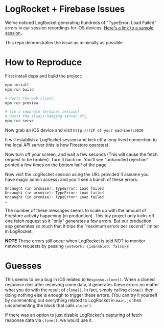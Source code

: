 # LogRocket + Firebase Issues

We've noticed LogRocket generating hundreds of "TypeError: Load Failed" errors in our session recordings for iOS devices. [Here's a link to a sample session](https://app.logrocket.com/kuto/client/s/5-4f1f473a-1624-46e9-84a7-08cd826d0188/2?fromTab=latest&t=1647666564444).

This repo demonstrates the issue as minimally as possible.

# How to Reproduce

First install deps and build the project:

```sh
npm install
npm run build

# Hosts the web client.
npm run preview

# (In a separate terminal session)
# Hosts the always-hanging server API.
npm run serve
```

Now grab an iOS device and visit `http://(IP of your machine):3020`

It will establish a LogRocket session and kick off a long-lived connection to the local API server (this is how Firestore operates).

Now turn off your screen, and wait a few seconds (This will cause the fetch request to be broken). Turn it back on. You'll see "unhandled rejection" printed a few times on the bottom half of the page.

Now visit the LogRocket session using the URL provided (I assume you have magic admin access) and you'll see a bunch of these errors:

```
Uncaught (in promise): TypeError: Load failed
Uncaught (in promise): TypeError: Load failed
Uncaught (in promise): TypeError: Load failed
…
```

The number of these messages seems to scale up with the amount of Firestore activity happening (in production). This toy project only kicks off one fetch request so it "only" generates a few errors. But our production app generates so much that it trips the "maximum errors per second" limiter in LogRocket.

**NOTE** These errors still occur when LogRocket is told NOT to monitor network requests by passing `{network: {isEnabled: false}}`!

# Guesses

This seems to be a bug in iOS related to `Response.clone()`. When a cloned response dies after receiving some data, it generates these errors no matter what you do with the result of `clone()`. In fact, simply calling `clone()` then doing nothing else is enough to trigger these errors. (You can try it yourself by commenting out everything related to LogRocket in `main.js` then uncommenting the block that calls `clone()`.

If there was an option to just disable LogRocket's capturing of fetch response data via `clone()`, we would use it.
